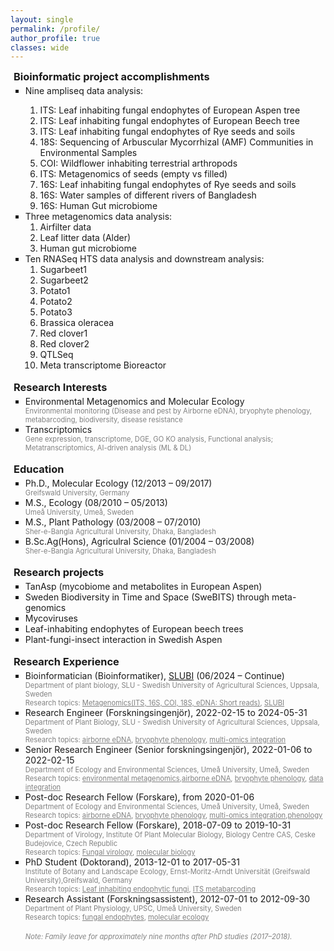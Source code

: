 ```yaml
---
layout: single
permalink: /profile/
author_profile: true
classes: wide
---
```


<head>
    <link rel="stylesheet" href="https://cdnjs.cloudflare.com/ajax/libs/font-awesome/6.0.0-beta3/css/all.min.css">
    <style>    
        h3 {
            margin-top: 0;
            margin-bottom: 0;
            padding-left: 5px;
        }
        .intro ul {
            margin-top: 4px;
            margin-bottom: 0;
            list-style-type: square
        }
        .intro p {
            margin-top: 0;
            margin-bottom: 0;
            color:gray;
            font-size: 80%;
        }
        .toggle-content {
            display: none; /* Hide content by default */
            opacity: 0; /* Start hidden */
            max-height: 0; /* Start hidden */
            overflow: hidden; /* Prevents content overflow */
            transition: max-height 0.5s ease, opacity 0.5s ease; /* Smooth transition */
            margin-bottom: 20px;
            font-size: 80%;
        }
        .toggle-button {
            cursor: pointer;
            display: flex;
            align-items: center;
            user-select: none; /* Prevent text selection */
            margin-bottom: 15px; /* Add bottom margin for gap */
        }
        .toggle-button .fas {
            margin-left: 10px;
            transition: transform 0.3s;
        }
        .toggle-button.active .fas {
            transform: rotate(90deg);
        }
        .toggle-content.show {
            display: block;
            opacity: 1;
            max-height: 1000px; /* Large enough to display the content */
        }
        .youtube-container {
            position: relative;
            width: 66.66%; /* Set width to 2/3 of the container */
            max-width: 100%; /* Ensure it doesn't exceed the container's width */
            padding-bottom: 37.5%; /* Aspect ratio 16:9 */
            height: 0;
            margin-bottom: 40px; /* Add some space below the video */
        }
        .youtube-iframe {
            position: absolute;
            top: 0;
            left: 0;
            width: 100%;
            height: 100%;
        }
        @media (max-width: 600px) {
            .youtube-container {
                width: 100%; /* Full width on small screens */
                max-width: none; /* Remove max width on small screens */
            }
        }
    </style>
</head>

<body>
    <div class="intro">
        <h3>Bioinformatic project accomplishments</h3> 
        <ul>
            <li> Nine ampliseq data analysis:</li>            
                <ol>
                    <li>ITS: Leaf inhabiting fungal endophytes of European Aspen tree</li>
                    <li>ITS: Leaf inhabiting fungal endophytes of European Beech tree</li>
                    <li>ITS: Leaf inhabiting fungal endophytes of Rye seeds and soils</li>
                    <li>18S: Sequencing of Arbuscular Mycorrhizal (AMF) Communities in Environmental Samples</li>
                    <li>COI: Wildflower inhabiting terrestrial arthropods</li>
                    <li>ITS: Metagenomics of seeds (empty vs filled)</li>
                    <li>16S: Leaf inhabiting fungal endophytes of Rye seeds and soils</li>
                    <li>16S: Water samples of different rivers of Bangladesh</li>
                    <li>16S: Human Gut microbiome</li>
                </ol>
            <li> Three metagenomics data analysis:
            <ol>
                <li>Airfilter data</li>
                <li>Leaf litter data (Alder)</li>
                <li>Human gut microbiome</li>
            </ol>
            <li> Ten RNASeq HTS data analysis and downstream analysis:
            <ol>
                <li>Sugarbeet1</li>
                <li>Sugarbeet2</li>
                <li>Potato1</li>
                <li>Potato2</li>
                <li>Potato3</li>
                <li>Brassica oleracea</li>
                <li>Red clover1</li>
                <li>Red clover2</li>
                <li>QTLSeq</li>
                <li>Meta transcriptome Bioreactor</li>
            </ol>        
        <br>
        </ul>
    <div class="intro">
        <h3>Research Interests</h3> 
        <ul>
            <li>Environmental Metagenomics and Molecular Ecology
            <p>Environmental monitoring (Disease and pest by Airborne eDNA), bryophyte phenology, metabarcoding, biodiversity, disease resistance</p></li>
            <li>Transcriptomics
            <p>Gene expression, transcriptome, DGE, GO KO analysis, Functional analysis; Metatranscriptomics, AI-driven analysis (ML & DL)</p></li>
        </ul>
        <br>
    <div class="edu">
        <h3>Education</h3>
        <ul>
            <li>Ph.D., Molecular Ecology (12/2013 – 09/2017)
            <p>Greifswald University, Germany</p></li>
            <li>M.S., Ecology (08/2010 – 05/2013)
            <p>Umeå University, Umeå, Sweden</p></li>
            <li>M.S., Plant Pathology (03/2008 – 07/2010)
            <p>Sher-e-Bangla Agricultural University, Dhaka, Bangladesh</p></li>
            <li>B.Sc.Ag(Hons), Agriculral Science (01/2004 – 03/2008)
            <p>Sher-e-Bangla Agricultural University, Dhaka, Bangladesh</p></li><br>
        </ul>
    <div class="Res proj">
        <h3>Research projects</h3>
        <ul>
            <li>TanAsp (mycobiome and metabolites in European Aspen)
            <li>Sweden Biodiversity in Time and Space (SweBITS) through meta-genomics
            <li>Mycoviruses
            <li>Leaf-inhabiting endophytes of European beech trees
            <li>Plant-fungi-insect interaction in Swedish Aspen</li>
        <br>          
        </ul>  
        <h3>Research Experience</h3>
        <ul>
            <li>Bioinformatician (Bioinformatiker), <a href="https://www.slu.se/en/profilepages/s/abu-siddique/" target="_blank" style="color: inherit; ">SLUBI</a> (06/2024 – Continue)
            <p>Department of plant biology, SLU - Swedish University of Agricultural Sciences, Uppsala, Sweden<br>
            Research topics: <u>Metagenomics(ITS, 16S, COI, 18S, eDNA: Short reads)</u>, <u>SLUBI</u></p></li>  
            <li>Research Engineer (Forskningsingenjör), 2022-02-15 to 2024-05-31
            <p>Department of Plant Biology, SLU - Swedish University of Agricultural Sciences, Uppsala, Sweden<br>
            Research topics: <u>airborne eDNA</u>, <u>bryophyte phenology</u>, <u>multi-omics integration</u></p></li>  <li>Senior Research Engineer (Senior forskningsingenjör), 2022-01-06 to 2022-02-15
            <p>Department of Ecology and Environmental Sciences, Umeå University, Umeå, Sweden<br>
            Research topics: <u>environmental metagenomics</u>,<u>airborne eDNA</u>, <u>bryophyte phenology</u>, <u>data integration</u></p></li>
            <li>Post-doc Research Fellow (Forskare), from 2020-01-06
            <p>Department of Ecology and Environmental Sciences, Umeå University, Umeå, Sweden<br>
            Research topics: <u>airborne eDNA</u>, <u>bryophyte phenology</u>, <u>multi-omics integration</u>,<u>phenology</u></p></li>
            <li>Post-doc Research Fellow (Forskare), 2018-07-09 to 2019-10-31
            <p>Department of Virology, Institute Of Plant Molecular Biology, Biology Centre CAS, Ceske Budejovice, Czech Republic<br>
            Research topics: <u>Fungal virology</u>, <u>molecular biology</u></p></li>
            <li>PhD Student (Doktorand), 2013-12-01 to 2017-05-31
            <p>Institute of Botany and Landscape Ecology, Ernst-Moritz-Arndt Universität (Greifswald University),Greifswald, Germany<br>
            Research topics: <u>Leaf inhabiting endophytic fungi</u>, <u>ITS metabarcoding</u></p></li>
            <li>Research Assistant (Forskningsassistent), 2012-07-01 to 2012-09-30
            <p>Department of Plant Physiology, UPSC, Umeå University, Sweden<br>
            Research topics: <u>fungal endophytes</u>, <u>molecular ecology</u></p></li><br>
            <p><i>Note: Family leave for approximately nine months after PhD studies (2017–2018).</i></p>
            <br>
        </ul>
</body>